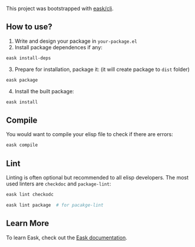 This project was bootstrapped with [eask/cli](https://github.com/emacs-eask/cli).

## How to use?

1. Write and design your package in `your-package.el`
2. Install package dependences if any:

  ```sh
  eask install-deps
  ```

3. Prepare for installation, package it: (it will create package to `dist` folder)

  ```sh
  eask package
  ```

4. Install the built package:

  ```sh
  eask install
  ```

## Compile

You would want to compile your elisp file to check if there are errors:

```sh
eask compile
```

## Lint

Linting is often optional but recommended to all elisp developers. The most used
linters are `checkdoc` and `package-lint`:

```sh
eask lint checkodc
```


```sh
eask lint package  # for pacakge-lint
```

## Learn More

To learn Eask, check out the [Eask documentation](https://github.com/emacs-eask).
